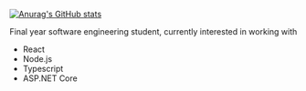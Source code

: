 [![Anurag's GitHub stats](https://github-readme-stats.vercel.app/api?username=djm30&theme=radical&show_icons=true)](https://github.com/anuraghazra/github-readme-stats)

Final year software engineering student, currently interested in working with

  - React
  - Node.js
  - Typescript
  - ASP.NET Core
  
